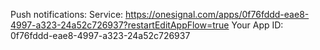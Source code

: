 

Push notifications:
Service: https://onesignal.com/apps/0f76fddd-eae8-4997-a323-24a52c726937?restartEditAppFlow=true
Your App ID: 0f76fddd-eae8-4997-a323-24a52c726937
